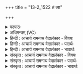 +++
title = "13-2_1522 तं त्वा"

+++
<details><summary>पदपाठः</summary>

त꣢म्। त्वा꣣। घृतस्नो। घृत। स्नो। ईमहे। चि꣡त्र꣢꣯भानो। चि꣡त्र꣢꣯। भा꣣नो। स्वर्दृ꣡श꣢म्। स्वः꣣। दृ꣡श꣢꣯म्। दे꣣वा꣢न्। आ। वी꣣त꣡ये꣢। व꣣ह। १५२२।
</details>

<details><summary>अधिमन्त्रम् (VC)</summary>

- अग्निः
- वसूयव आत्रेयाः
- गायत्री
- षड्जः
</details>

<details><summary>हिन्दी : आचार्य रामनाथ वेदालंकार - विषयः</summary>

आगे फिर उन्हीं से प्रार्थना की गयी है।
</details>

<details><summary>हिन्दी : आचार्य रामनाथ वेदालंकार - पदार्थः</summary>

पदार्थान्वय -  हे (घृतस्नो) विद्या-रस तथा आनन्द-रस को बहानेवाले, (चित्रभानो) अद्भुत तेजवाले जगदीश्वर वा आचार्य ! (तम्) उन प्रसिद्ध (स्वर्दृशम्) विवेकरूप प्रकाश को दर्शानेवाले (त्वा) आपसे,हम (ईमहे) याचना करते हैं। आप (वीतये) हमारी प्रगति के लिए (देवान्) दिव्य गुणों को (आ वह) प्राप्त कराओ ॥२॥
</details>

<details><summary>हिन्दी : आचार्य रामनाथ वेदालंकार - भावार्थः</summary>

भावार्थ -  परमात्मा की उपासना से और आचार्यकुल में निवास से आनन्दरस,विद्यारस तथा कर्तव्य और अकर्तव्य का प्रकाश और जीवन में प्रगति प्राप्त होती है ॥२॥
</details>

<details><summary>संस्कृत : आचार्य रामनाथ वेदालंकार - विषयः</summary>

अथ पुनरपि तावेव प्रार्थयते।
</details>

<details><summary>संस्कृत : आचार्य रामनाथ वेदालंकार - पदार्थः</summary>

पदार्थान्वय -  हे (घृतस्नो) विद्यारसस्य आनन्दरसस्य च प्रस्रावक, (चित्रभानो) अद्भुततेजःसम्पन्न अग्ने जगदीश्वर आचार्य वा ! (तम्) प्रसिद्धम् (स्वर्दृशम्) विवेकप्रकाशस्य दर्शयितारम् (त्वा) त्वाम् वयम् (ईमहे) याचामहे। त्वम् (वीतये) अस्माकं प्रगतये (देवान्) दिव्यगुणान् (आ वह) प्रापय ॥२॥२
</details>

<details><summary>संस्कृत : आचार्य रामनाथ वेदालंकार - भावार्थः</summary>

भावार्थ -  परमात्मोपासनेनाचार्यकुलवासेन चानन्दरसो विद्यारसः कर्तव्याकर्तव्यप्रकाशो जीवने प्रगतिश्च प्राप्यते ॥२॥
</details>